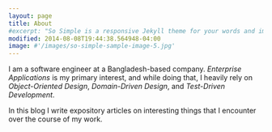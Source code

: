 ```yaml
---
layout: page
title: About
#excerpt: "So Simple is a responsive Jekyll theme for your words and images."
modified: 2014-08-08T19:44:38.564948-04:00
image: #'/images/so-simple-sample-image-5.jpg'
---
```


I am a software engineer at a Bangladesh-based company. _Enterprise Applications_ is my primary interest, and while doing that, I heavily rely on _Object-Oriented Design_, _Domain-Driven Design_, and _Test-Driven Development_.

In this blog I write expository articles on interesting things that I encounter over the course of my work.
